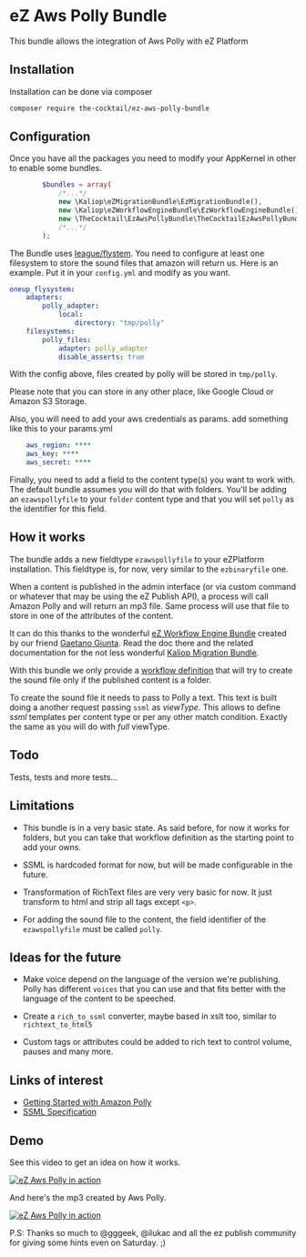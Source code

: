 # eZ Aws Polly Bundle

This bundle allows the integration of Aws Polly with eZ Platform

## Installation

Installation can be done via composer

```bash
composer require the-cocktail/ez-aws-polly-bundle
```

## Configuration

Once you have all the packages you need to modify your AppKernel in other
to enable some bundles. 

```php
        $bundles = array(
            /*...*/
            new \Kaliop\eZMigrationBundle\EzMigrationBundle(),
            new \Kaliop\eZWorkflowEngineBundle\EzWorkflowEngineBundle(),
            new \TheCocktail\EzAwsPollyBundle\TheCocktailEzAwsPollyBundle(),
            /*...*/
        );

```

The Bundle uses [league/flystem](https://flysystem.thephpleague.com/). You need 
to configure at least one filesystem to store the sound files that amazon will return 
us. Here is an example. Put it in your `config.yml` and modify as you want. 
```yaml
oneup_flysystem:
    adapters:
        polly_adapter:
            local:
                directory: "tmp/polly"
    filesystems:
        polly_files:
            adapter: polly_adapter
            disable_asserts: true
```

With the config above, files created by polly will be stored in `tmp/polly`. 

Please note that you can store in any other place, like Google Cloud or Amazon S3 Storage. 

Also, you will need to add your aws credentials as params. add something like this to your params.yml
```yaml
    aws_region: ****
    aws_key: ****
    aws_secret: ****

```

Finally, you need to add a field to the content type(s) you want to work with. The default bundle assumes
you will do that with folders. You'll be adding an `ezawspollyfile` to your `folder` content type and that you
will set `polly` as the identifier for this field. 

## How it works

The bundle adds a new fieldtype `ezawspollyfile` to your eZPlatform installation. This fieldtype is, for now,
very similar to the `ezbinaryfile` one. 

When a content is published in the admin interface (or via custom command or whatever that may be
using the eZ Publish API), a process will call Amazon Polly and will return an mp3 file. 
Same process will use that file to store in one of the attributes of the content. 

It can do this thanks to the wonderful [eZ Workflow Engine Bundle](https://github.com/kaliop-uk/ezworkflowenginebundle) created
by our friend [Gaetano Giunta](https://github.com/gggeek). Read the doc there
and the related documentation for the not less wonderful [Kaliop Migration Bundle](https://github.com/kaliop-uk/ezmigrationbundle). 

With this bundle we only provide a [workflow definition](./src/WorkflowDefinitions/GenerateAwsPollyFileForFolder.yml) that will try to create 
the sound file only if the published content is a folder. 

To create the sound file it needs to pass to Polly a text. This text is built doing a 
another request passing `ssml` as *viewType*. This allows to define *ssml* templates
per content type or per any other match condition. Exactly the same as you will do with *full*
viewType. 

## Todo
Tests, tests and more tests...

## Limitations

* This bundle is in a very basic state. As said before, for now it works for folders, 
but you can take that workflow definition as the starting point to add your owns. 

* SSML is hardcoded format for now, but will be made configurable in the future. 

* Transformation of RichText files are very very basic for now. It just transform to html and
strip all tags except `<p>`.

* For adding the sound file to the content, the field identifier of the `ezawspollyfile` must be
called `polly`.  

## Ideas for the future

* Make voice depend on the language of the version we're publishing. Polly has different `voices` that 
you can use and that fits better with the language of the content to be speeched. 

* Create a `rich_to_ssml` converter, maybe based in xslt too, similar to `richtext_to_html5`

* Custom tags or attributes could be added to rich text to control volume, pauses and many more. 

## Links of interest

* [Getting Started with Amazon Polly](https://aws.amazon.com/polly/getting-started/?nc1=h_ls)
* [SSML Specification](https://www.w3.org/TR/speech-synthesis11/)

## Demo

See this video to get an idea on how it works. 

[![eZ Aws Polly in action](https://img.youtube.com/vi/IzNAkje4Z4w/0.jpg)](https://www.youtube.com/watch?v=IzNAkje4Z4w)

And here's the mp3 created by Aws Polly. 

[![eZ Aws Polly in action](https://img.youtube.com/vi/76gysaqK1EU/0.jpg)](https://www.youtube.com/watch?v=76gysaqK1EU)

P.S: Thanks so much to @gggeek, @ilukac and all the ez publish community for giving some hints even on Saturday. ;)


